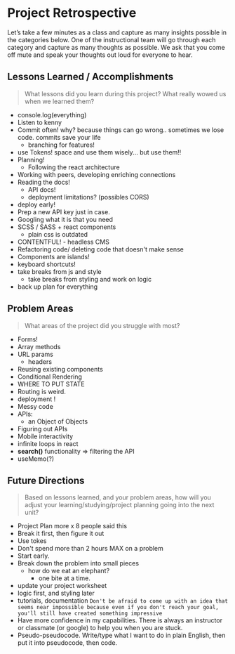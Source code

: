 # Project Retrospective

Let’s take a few minutes as a class and capture as many insights possible in the categories below.  One of the instructional team will go through each category and capture as many thoughts as possible.  We ask that you come off mute and speak your thoughts out loud for everyone to hear. 

## Lessons Learned / Accomplishments

> What lessons did you learn during this project? What really wowed us when we learned them?

- console.log(everything)
- Listen to kenny
- Commit often! why? because things can go wrong.. sometimes we lose code. commits save your life
  - branching for features! 
- use Tokens! space and use them wisely... but use them!!
- Planning! 
  - Following the react architecture
- Working with peers, developing enriching connections
- Reading the docs! 
  - API docs! 
  - deployment limitations? (possibles CORS)
- deploy early!
- Prep a new API key just in case. 
- Googling what it is that you need
- SCSS / SASS + react components
  - plain css is outdated
- CONTENTFUL! - headless CMS 
- Refactoring code/ deleting code that doesn't make sense
- Components are islands!
- keyboard shortcuts!
- take breaks from js and style
  - take breaks from styling and work on logic
- back up plan for everything

## Problem Areas

> What areas of the project did you struggle with most? 

- Forms!
- Array methods
- URL params 
  - headers
- Reusing existing components
- Conditional Rendering
- WHERE TO PUT STATE
- Routing is weird. 
- deployment !
- Messy code
- APIs:
  - an Object of Objects
- Figuring out APIs
- Mobile interactivity 
- infinite loops in react
- **search()** functionality => filtering the API
- useMemo(?)

## Future Directions

> Based on lessons learned, and your problem areas, how will you adjust your learning/studying/project planning going into the next unit?

- Project Plan more x 8 people said this
- Break it first, then figure it out
- Use tokes
- Don't spend more than 2 hours MAX on a problem
- Start early. 
- Break down the problem into small pieces
  - how do we eat an elephant?
    - one bite at a time. 
- update your project worksheet
- logic first, and styling later
- tutorials, documentation
`Don't be afraid to come up with an idea that seems near impossible because even if you don't reach your goal, you'll still have created something impressive`
- Have more confidence in my capabilities. There is always an instructor or classmate (or google) to help you when you are stuck.
- Pseudo-pseudocode. Write/type what I want to do in plain English, then put it into pseudocode, then code.

